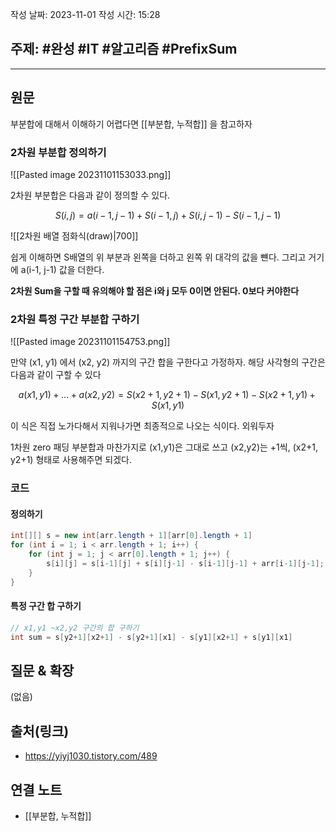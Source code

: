 작성 날짜: 2023-11-01
작성 시간: 15:28

## 주제: #완성  #IT #알고리즘 #PrefixSum 

----
## 원문
부분합에 대해서 이해하기 어렵다면 [[부분합, 누적합]] 을 참고하자

### 2차원 부분합 정의하기

![[Pasted image 20231101153033.png]]

2차원 부분합은 다음과 같이 정의할 수 있다.

$$ S(i, j) = a(i-1, j-1) + S(i-1, j) + S(i, j - 1) - S(i-1, j-1) $$

![[2차원 배열 점화식(draw)|700]]

쉽게 이해하면 S배열의 위 부분과 왼쪽을 더하고 왼쪽 위 대각의 값을 뺸다. 그리고 거기에 a(i-1, j-1) 값을 더한다.

**2차원 Sum을 구할 때 유의해야 할 점은 i와 j 모두 0이면 안된다. 0보다 커야한다**


### 2차원 특정 구간 부분합 구하기

![[Pasted image 20231101154753.png]]

만약 (x1, y1) 에서 (x2, y2) 까지의 구간 합을 구한다고 가정하자. 해당 사각형의 구간은 다음과 같이 구할 수 있다

$$ a(x1, y1)+...+a(x2, y2) = S(x2 + 1, y2 + 1) - S(x1, y2 + 1) - S(x2 +1, y1) + S(x1, y1)$$

이 식은 직접 노가다해서 지워나가면 최종적으로 나오는 식이다. 외워두자

1차원 zero 패딩 부분합과 마찬가지로 (x1,y1)은 그대로 쓰고 (x2,y2)는 +1씩, (x2+1, y2+1) 형태로 사용해주면 되겠다.
### 코드

#### 정의하기
```java
int[][] s = new int[arr.length + 1][arr[0].length + 1]
for (int i = 1; i < arr.length + 1; i++) {
	for (int j = 1; j < arr[0].length + 1; j++) {
		s[i][j] = s[i-1][j] + s[i][j-1] - s[i-1][j-1] + arr[i-1][j-1];
	}
}
```

#### 특정 구간 합 구하기

```java
// x1,y1 ~x2,y2 구간의 합 구하기
int sum = s[y2+1][x2+1] - s[y2+1][x1] - s[y1][x2+1] + s[y1][x1]
```


## 질문 & 확장

(없음)

## 출처(링크)
- https://yiyj1030.tistory.com/489

## 연결 노트
- [[부분합, 누적합]]









